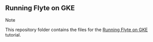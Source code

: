 ## Running Flyte on GKE

>[!NOTE]
>This repository folder contains the files for the [Running Flyte on GKE](https://gke-ai-labs.dev/docs/tutorials/workflow-orchestration/flyte/) tutorial.
